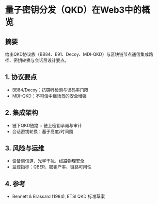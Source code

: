 # 量子密钥分发（QKD）在Web3中的概览

## 摘要

给出QKD协议族（BB84、E91、Decoy、MDI-QKD）与区块链节点通信集成路径、密钥轮换与会话层设计要点。

## 1. 协议要点

- BB84/Decoy：抗窃听检测与误码率门限
- MDI-QKD：不可信中继场景的安全增强

## 2. 集成架构

- 链下QKD链路 + 链上密钥承诺与审计
- 会话密钥轮换：基于高度/时间窗

## 3. 风险与运维

- 设备侧信道、光学干扰、线路物理安全
- 监控指标：QBER、密钥产率、链路可用性

## 4. 参考

- Bennett & Brassard (1984), ETSI QKD 标准草案
